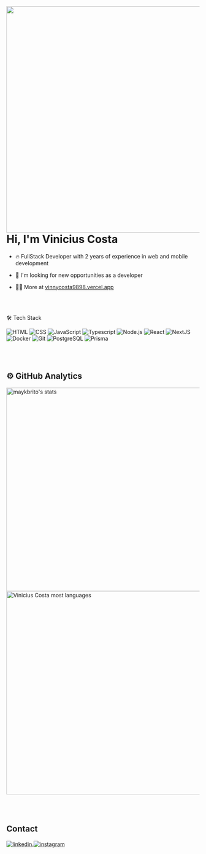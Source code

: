 <img align="right" height="590em" src="https://raw.githubusercontent.com/gist/vinnycosta9898/618ef18e3bbb7cdfd200f3a4fc1aabc6/raw/201d47c76006c99fe0dc55ea92e76bdca5537f08/githubcard.svg"/>

<h1 align="left">Hi, I'm Vinicius Costa</h1>


- 🔥 FullStack Developer with 2 years of experience in web and mobile development

- 🔭 I'm looking for new opportunities as a developer

- 👨‍💻 More at [vinnycosta9898.vercel.app](https://viniciuscosta9898.vercel.app)



<br><br>

🛠 Tech Stack

![HTML](https://img.shields.io/badge/-HTML-05122A?style=flat&logo=HTML5)
![CSS](https://img.shields.io/badge/-CSS-05122A?style=flat&logo=CSS3&logoColor=1572B6)
![JavaScript](https://img.shields.io/badge/-JavaScript-05122A?style=flat&logo=javascript)
![Typescript](https://img.shields.io/badge/-Typescript-05122A?style=flat&logo=typescript)
![Node.js](https://img.shields.io/badge/-Node.js-05122A?style=flat&logo=node.js)
![React](https://img.shields.io/badge/-React-05122A?style=flat&logo=react)
![NextJS](https://img.shields.io/badge/-NextJS-05122A?style=flat&logo=nextjs)
![Docker](https://img.shields.io/badge/-Docker-05122A?style=flat&logo=docker)
![Git](https://img.shields.io/badge/-Git-05122A?style=flat&logo=git)
![PostgreSQL](https://img.shields.io/badge/-PostgreSQL-05122A?style=flat&logo=postgresql)
![Prisma](https://img.shields.io/badge/-Prisma-05122A?style=flat&logo=prisma)

<br><br>

## ⚙️ GitHub Analytics

<p align="left">
<img width="530em" src="https://github-readme-stats.vercel.app/api?username=vinnycosta9898&show_icons=true&theme=vision-friendly-dark" alt="maykbrito's stats"/>
<img width="530em" src="https://github-readme-stats.vercel.app/api/top-langs/?username=vinnycosta9898&layout=compact&theme=vision-friendly-dark" alt="Vinicius Costa most languages"/>
</p>

<br><br>

## Contact
<p align="left">
<a href="https://linkedin.com/in/vinnycosta9898" target="_blank">
  <img align="center" src="https://img.shields.io/badge/-vinnycosta9898-05122A?style=flat&logo=linkedin" alt="linkedin"/>
</a>
<a href="https://instagram.com/vinnycosta9898" target="_blank">
 <img align="center" src="https://img.shields.io/badge/-vinnycosta9898-05122A?style=flat&logo=instagram" alt="instagram"/>
</a>

</p>
